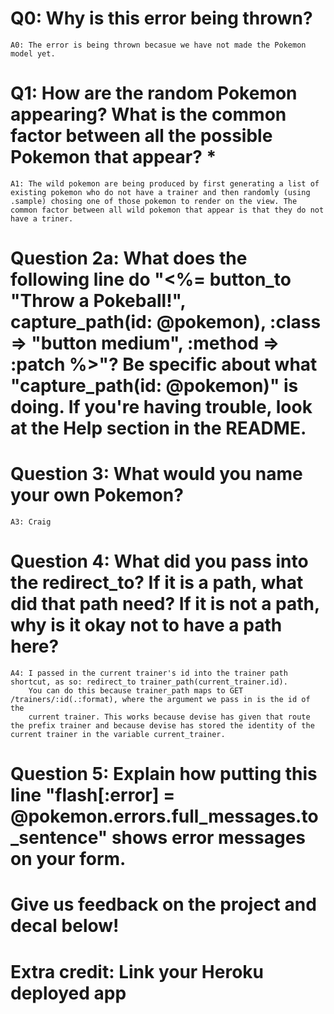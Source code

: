 # Q0: Why is this error being thrown?

	A0: The error is being thrown becasue we have not made the Pokemon model yet.

# Q1: How are the random Pokemon appearing? What is the common factor between all the possible Pokemon that appear? *

	A1: The wild pokemon are being produced by first generating a list of existing pokemon who do not have a trainer and then randomly (using .sample) chosing one of those pokemon to render on the view. The common factor between all wild pokemon that appear is that they do not have a triner.

# Question 2a: What does the following line do "<%= button_to "Throw a Pokeball!", capture_path(id: @pokemon), :class => "button medium", :method => :patch %>"? Be specific about what "capture_path(id: @pokemon)" is doing. If you're having trouble, look at the Help section in the README.

# Question 3: What would you name your own Pokemon?

	A3: Craig

# Question 4: What did you pass into the redirect_to? If it is a path, what did that path need? If it is not a path, why is it okay not to have a path here?

	A4: I passed in the current trainer's id into the trainer path shortcut, as so: redirect_to trainer_path(current_trainer.id). 
		You can do this because trainer_path maps to GET /trainers/:id(.:format), where the argument we pass in is the id of the
		current trainer. This works because devise has given that route the prefix trainer and because devise has stored the identity of the current trainer in the variable current_trainer.

# Question 5: Explain how putting this line "flash[:error] = @pokemon.errors.full_messages.to_sentence" shows error messages on your form.

# Give us feedback on the project and decal below!

# Extra credit: Link your Heroku deployed app
